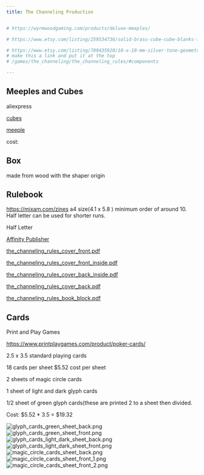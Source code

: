 ```yaml
---
title: The Channeling Production


# https://wyrmwoodgaming.com/products/deluxe-meeples/

# https://www.etsy.com/listing/259534736/solid-brass-cube-cube-blanks-findings?ga_order=most_relevant&ga_search_type=all&ga_view_type=gallery&ga_search_query=brass+1+cm+cube&ref=sr_gallery-1-1&pro=1&sts=1&content_source=86272babbfb7c9afcaff1f3cdf633ef7f316ee6f%253A259534736&organic_search_click=1&variation0=1453364560

# https://www.etsy.com/listing/789435920/10-x-10-mm-silver-tone-geometric-solid?ga_order=most_relevant&ga_search_type=all&ga_view_type=gallery&ga_search_query=1+cm+cube+metal&ref=sc_gallery-1-4&pro=1&sts=1&search_preloaded_img=1&plkey=df4ee9e5ce8c442f302e9dde464b237f99949573%3A789435920
# make this a link and put it at the top
# /games/the_channeling/the_channeling_rules/#components

---
```


## Meeples and Cubes

aliexpress

[cubes](https://www.aliexpress.us/item/2251832839371497.html?spm=a2g0o.order_list.order_list_main.4.3df31802qGkckA&gatewayAdapt=glo2usa)

[meeple](https://www.aliexpress.us/item/2255800298606706.html?spm=a2g0o.order_list.order_list_main.10.3df31802qGkckA&gatewayAdapt=glo2usa)

cost: 


## Box

made from wood with the shaper origin

## Rulebook

https://mixam.com/zines a4 size(4.1 x 5.8 ) minimum order of around 10. Half letter can be used for shorter runs. 

Half Letter

[Affinity Publisher](/games/the_channeling/the_channeling_rules.afpub) 

[the_channeling_rules_cover_front.pdf](/games/the_channeling/the_channeling_rules_cover_front.pdf) 

[the_channeling_rules_cover_front_inside.pdf](/games/the_channeling/the_channeling_rules_cover_front_inside.pdf) 

[the_channeling_rules_cover_back_inside.pdf](/games/the_channeling/the_channeling_rules_cover_back_inside.pdf) 

[the_channeling_rules_cover_back.pdf](/games/the_channeling/the_channeling_rules_cover_back.pdf) 

[the_channeling_rules_book_block.pdf](/games/the_channeling/the_channeling_rules_book_block.pdf) 


## Cards

Print and Play Games

https://www.printplaygames.com/product/poker-cards/

2.5 x 3.5 standard playing cards

18 cards per sheet $5.52 cost per sheet

2 sheets of magic circle cards

1 sheet of light and dark glyph cards

1/2 sheet of green glyph cards(these are printed 2 to a sheet then divided.

Cost: $5.52 * 3.5 = $19.32



![glyph_cards_green_sheet_back.png](/games/the_channeling/glyph_cards_green_sheet_back.png)
![glyph_cards_green_sheet_front.png](/games/the_channeling/glyph_cards_green_sheet_front.png)
![glyph_cards_light_dark_sheet_back.png](/games/the_channeling/glyph_cards_light_dark_sheet_back.png)
![glyph_cards_light_dark_sheet_front.png](/games/the_channeling/glyph_cards_light_dark_sheet_front.png)
![magic_circle_cards_sheet_back.png](/games/the_channeling/magic_circle_cards_sheet_back.png)
![magic_circle_cards_sheet_front_1.png](/games/the_channeling/magic_circle_cards_sheet_front_1.png)
![magic_circle_cards_sheet_front_2.png](/games/the_channeling/magic_circle_cards_sheet_front_2.png)
